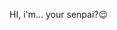 HI, i'm... your senpai?😉
<!---
DantePedante/DantePedante is a ✨ special ✨ repository because its `README.md` (this file) appears on your GitHub profile.
You can click the Preview link to take a look at your changes.
--->
